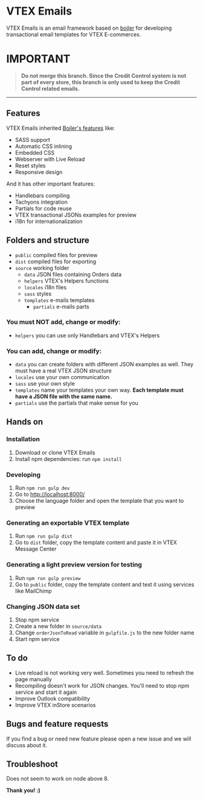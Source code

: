 # VTEX Emails

VTEX Emails is an email framework based on [bojler](https://github.com/Slicejack/bojler) for developing transactional email templates for VTEX E-commerces.

# IMPORTANT

> **Do not merge this branch. Since the Credit Control system is not part of every store, this branch is only used to keep the Credit Control related emails.**

---

## Features

VTEX Emails inherited [Bojler's features](https://github.com/Slicejack/bojler#features) like:

- SASS support
- Automatic CSS inlining
- Embedded CSS
- Webserver with Live Reload
- Reset styles
- Responsive design

And it has other important features:

- Handlebars compiling
- Tachyons integration
- Partials for code reuse
- VTEX transactional JSONs examples for preview
- i18n for internationalization

## Folders and structure

- `public` compiled files for preview
- `dist` compiled files for exporting
- `source` working folder
  - `data` JSON files containing Orders data
  - `helpers` VTEX's Helpers functions
  - `locales` i18n files
  - `sass` styles
  - `templates` e-mails templates
    - `partials` e-mails parts

### You must NOT add, change or modify:

- `helpers` you can use only Handlebars and VTEX's Helpers

### You can add, change or modify:

- `data` you can create folders with different JSON examples as well. They must have a real VTEX JSON structure
- `locales` use your own communication
- `sass` use your own style
- `templates` name your templates your own way. **Each template must have a JSON file with the same name.**
- `partials` use the partials that make sense for you

## Hands on

### Installation

1.  Download or clone VTEX Emails
2.  Install npm dependencies: run `npm install`

### Developing

1.  Run `npm run gulp dev`
2.  Go to [http://localhost:8000/](http://localhost:8000/)
3.  Choose the language folder and open the template that you want to preview

### Generating an exportable VTEX template

1.  Run `npm run gulp dist`
2.  Go to `dist` folder, copy the template content and paste it in VTEX Message Center

### Generating a light preview version for testing

1.  Run `npm run gulp preview`
2.  Go to `public` folder, copy the template content and test it using services like MailChimp

### Changing JSON data set

1.  Stop npm service
2.  Create a new folder in `source/data`
3.  Change `orderJsonToRead` variable in `gulpfile.js` to the new folder name
4.  Start npm service

## To do

- Live reload is not working very well. Sometimes you need to refresh the page manually
- Recompiling doesn't work for JSON changes. You'll need to stop npm service and start it again
- Improve Outlook compatibility
- Improve VTEX inStore scenarios

## Bugs and feature requests

If you find a bug or need new feature please open a new issue and we will discuss about it.

## Troubleshoot

Does not seem to work on node above 8.

**Thank you! :)**
